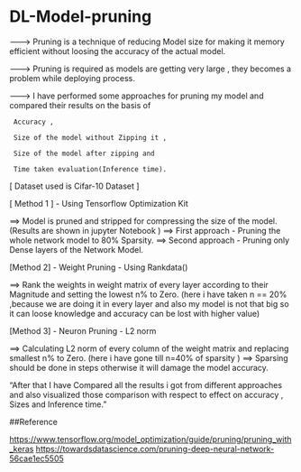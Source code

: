 # DL-Model-pruning

---> Pruning is a technique of reducing Model size for making it memory efficient without loosing the accuracy of the actual model.

---> Pruning is required as models are getting very large , they becomes a problem while deploying process.

---> I have performed some approaches for pruning my model and compared their results on the basis of
     
     Accuracy ,
     
     Size of the model without Zipping it ,
     
     Size of the model after zipping and
     
     Time taken evaluation(Inference time).

[ Dataset used is Cifar-10 Dataset ]

[ Method 1 ] - Using Tensorflow Optimization Kit

 ==> Model is pruned and stripped for compressing the size of the model.(Results are shown in jupyter Notebook )
 ==> First approach - Pruning the whole network model to 80% Sparsity.
 ==> Second approach - Pruning only Dense layers of the Network Model.

[Method 2] - Weight Pruning - Using Rankdata()

 ==> Rank the weights in weight matrix of every layer according to their Magnitude and setting the lowest n% to Zero. (here i have taken n == 20% ,because we are doing it in every layer and also my model is not that big so it can loose knowledge and accuracy can be lost with higher value)
 
[Method 3] - Neuron Pruning - L2 norm

==> Calculating L2 norm of every column of the weight matrix and replacing smallest n% to Zero. (here i  have gone till n=40% of sparsity )
==> Sparsing should be done in steps otherwise it will damage the model accuracy.


“After that I have Compared all the results i got from different approaches and also visualized those comparison with respect to effect on accuracy , Sizes and Inference time.”

##Reference

https://www.tensorflow.org/model_optimization/guide/pruning/pruning_with_keras
https://towardsdatascience.com/pruning-deep-neural-network-56cae1ec5505
